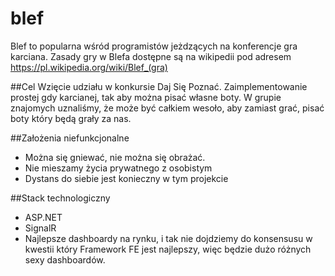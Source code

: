 # blef
Blef to popularna wśród programistów jeżdzących na konferencje gra karciana. Zasady gry w Blefa dostępne są na wikipedii pod adresem https://pl.wikipedia.org/wiki/Blef_(gra)

##Cel
Wzięcie udziału w konkursie Daj Się Poznać. Zaimplementowanie prostej gdy karcianej, tak aby można pisać własne boty. W grupie znajomych uznaliśmy, że może być całkiem wesoło, aby zamiast grać, pisać boty który będą grały za nas.


##Założenia niefunkcjonalne
- Można się gniewać, nie można się obrażać.
- Nie mieszamy życia prywatnego z osobistym
- Dystans do siebie jest konieczny w tym projekcie

##Stack technologiczny
- ASP.NET
- SignalR
- Najlepsze dashboardy na rynku, i tak nie dojdziemy do konsensusu w kwestii który Framework FE jest najlepszy, więc będzie dużo różnych sexy dashboardów.
